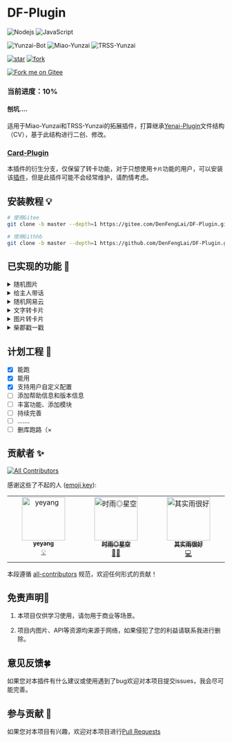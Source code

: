 # DF-Plugin

![Nodejs](https://img.shields.io/badge/-Node.js-3C873A?style=flat&logo=Node.js&logoColor=white)
![JavaScript](https://img.shields.io/badge/-JavaScript-eed718?style=flat&logo=javascript&logoColor=ffffff)

![Yunzai-Bot](https://img.shields.io/badge/Yunzai_Bot-V3.0-red)
![Miao-Yunzai](https://img.shields.io/badge/Miao_Yunzai-V3-yellow)
![TRSS-Yunzai](https://img.shields.io/badge/TRSS_Yunzai-V3-blue)

[![star](https://gitee.com/DenFengLai/DF-Plugin/badge/star.svg?theme=dark)](https://gitee.com/DenFengLai/DF-Plugin/stargazers)
[![fork](https://gitee.com/DenFengLai/DF-Plugin/badge/fork.svg?theme=dark)](https://gitee.com/DenFengLai/DF-Plugin/members)

[![Fork me on Gitee](https://gitee.com/DenFengLai/DF-Plugin/widgets/widget_6.svg)](https://gitee.com/DenFengLai/DF-Plugin)

### 当前进度：10%

#### 刨坑....

适用于Miao-Yunzai和TRSS-Yunzai的拓展插件，打算继承[Yenai-Plugin](https://yenai.trss.me)文件结构（CV），基于此结构进行二创、修改。

### [Card-Plugin](https://gitee.com/DengFengLai-F/Card-Plugin)

本插件的衍生分支，仅保留了转卡功能，对于只想使用`卡片`功能的用户，可以安装该[插件](https://gitee.com/DengFengLai-F/Card-Plugin)，但是此插件可能不会经常维护，请酌情考虑。

## 安装教程 💡

```sh
# 使用Gitee
git clone -b master --depth=1 https://gitee.com/DenFengLai/DF-Plugin.git ./plugins/DF-Plugin

# 使用Githhb
git clone -b master --depth=1 https://github.com/DenFengLai/DF-Plugin.git ./plugins/DF-Plugin
```

## 已实现的功能 🤗

<details><summary>随机图片</summary>

- #来张JK / 黑丝 / cos / 腿子

- 从API获取一张图片
    
</details>

<details><summary>给主人带话</summary>
      
 - #联系主人 + `消息内容`  
      
- 详细配置请见`config/sendMaster.yaml`

</details>

<details><summary>随机网易云</summary>
       
- #来首歌

- 从API获取一首网易云歌曲

</details>

<details><summary>文字转卡片</summary>
     
- #文转卡 + `内容:标题:外显`
  
- 注：内容参数必填，其他选填   
   
- 例：`#文转卡114:514:1919`

</details>
    
<details><summary>图片转卡片</summary>
    
- ~~#图转卡/发大图 + `图片`~~
   
- 图转卡被和谐，丸不了辣

</details>

<details><summary>柴郡戳一戳</summary>
    
- 戳一戳返回柴郡猫表情包

- 可在`config/other.yaml`中开启
  
</details>

## 计划工程 📄

- [x] 能跑
- [x] 能用
- [x] 支持用户自定义配置
- [ ] 添加帮助信息和版本信息
- [ ] 丰富功能、添加模块
- [ ] 持续完善
- [ ] .......
- [ ] 删库跑路（×

## 贡献者 ✨
<!-- ALL-CONTRIBUTORS-BADGE:START - Do not remove or modify this section -->
[![All Contributors](https://img.shields.io/badge/all_contributors-3-orange.svg?style=flat-square)](#contributors-)
<!-- ALL-CONTRIBUTORS-BADGE:END -->

感谢这些了不起的人 ([emoji key](https://allcontributors.org/docs/en/emoji-key)):

<!-- ALL-CONTRIBUTORS-LIST:START - Do not remove or modify this section -->
<!-- prettier-ignore-start -->
<!-- markdownlint-disable -->
<table>
  <tbody>
    <tr>
      <td align="center" valign="top" width="14.28%"><a href="https://github.com/yeyang52"><img src="https://avatars.githubusercontent.com/u/107110851?v=4?s=100" width="100px;" alt="yeyang"/><br /><sub><b>yeyang</b></sub></a><br /><a href="#example-yeyang52" title="Examples">💡</a></td>
      <td align="center" valign="top" width="14.28%"><a href="https://github.com/TimeRainStarSky"><img src="https://avatars.githubusercontent.com/u/63490117?v=4?s=100" width="100px;" alt="时雨◎星空"/><br /><sub><b>时雨◎星空</b></sub></a><br /><a href="#mentoring-TimeRainStarSky" title="Mentoring">🧑‍🏫</a></td>
      <td align="center" valign="top" width="14.28%"><a href="https://github.com/qsyhh"><img src="https://avatars.githubusercontent.com/u/132750431?v=4?s=100" width="100px;" alt="其实雨很好"/><br /><sub><b>其实雨很好</b></sub></a><br /><a href="https://github.com/Denfenglai/DF-Plugin/commits?author=qsyhh" title="Code">💻</a></td>
    </tr>
  </tbody>
</table>

<!-- markdownlint-restore -->
<!-- prettier-ignore-end -->

<!-- ALL-CONTRIBUTORS-LIST:END -->

本段遵循 [all-contributors](https://github.com/all-contributors/all-contributors) 规范，欢迎任何形式的贡献！

## 免责声明💬

1. 本项目仅供学习使用，请勿用于商业等场景。  

2. 项目内图片、API等资源均来源于网络，如果侵犯了您的利益请联系我进行删除。

## 意见反馈🍀

如果您对本插件有什么建议或使用遇到了bug欢迎对本项目提交issues，我会尽可能完善。

## 参与贡献 🎨

如果您对本项目有兴趣，欢迎对本项目进行[Pull Requests](https://github.com/DenFengLai/DF-Plugin/pulls)
